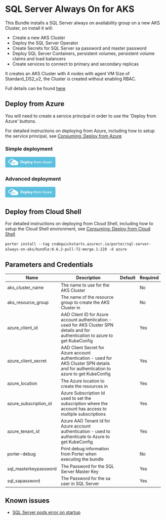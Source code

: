 # SQL Server Always On for AKS

This Bundle installs a SQL Server always on availability group on a new AKS Cluster, on install it will:

* Create a new AKS Cluster
* Deploy the SQL Server Operator
* Create Secrets for SQL Server sa password and master password
* Deploy SQL Server Containers, persistent volumes, persistent volume claims and load balancers
* Create services to connect to primary and secondary replicas

It creates an AKS Cluster with 4 nodes with agent VM Size of Standard_DS2_v2, the Cluster is created without enabling RBAC.

Full details can be found [here](https://docs.microsoft.com/en-us/sql/linux/sql-server-linux-kubernetes-deploy?view=sqlallproducts-allversions)

## Deploy from Azure


You will need to create a service principal in order to use the 'Deploy from Azure' buttons.


For detailed instructions on deploying from Azure, including how to setup the service principal, see [Consuming: Deploy from Azure](../../docs/consuming.md#deploy-from-azure)

### Simple deployment


<a href="https://portal.azure.com/#create/Microsoft.Template/uri/https%3A%2F%2Fraw.githubusercontent.com%2FAzure%2Fazure-cnab-quickstarts%2Fssao-bump-version%2Fporter%2Fsql-server-always-on-aks%2Fazuredeploy-simple.json" target="_blank"><img src="https://raw.githubusercontent.com/endjin/CNAB.Quickstarts/master/images/Deploy-from-Azure.png"/></a>

### Advanced deployment


<a href="https://portal.azure.com/#create/Microsoft.Template/uri/https%3A%2F%2Fraw.githubusercontent.com%2FAzure%2Fazure-cnab-quickstarts%2Fssao-bump-version%2Fporter%2Fsql-server-always-on-aks%2Fazuredeploy-advanced.json" target="_blank"><img src="https://raw.githubusercontent.com/endjin/CNAB.Quickstarts/master/images/Deploy-from-Azure.png"/></a>


## Deploy from Cloud Shell


For detailed instructions on deploying from Cloud Shell, including how to setup the Cloud Shell environment, see [Consuming: Deploy from Cloud Shell](../../docs/consuming.md#deploy-from-cloud-shell)


```porter install --tag cnabquickstarts.azurecr.io/porter/sql-server-always-on-aks/bundle:0.6.2-pull-72-merge.1-228 -d azure```


## Parameters and Credentials

 | Name | Description | Default | Required | 
 | --- | --- | --- | --- | 
 | aks_cluster_name | The name to use for the AKS Cluster |  | No
aks_resource_group | The name of the resource group to create the AKS Cluster in |  | No
azure_client_id | AAD Client ID for Azure account authentication - used for AKS Cluster SPN details and for authentication to azure to get KubeConfig |  | Yes
azure_client_secret | AAD Client Secret for Azure account authentication - used for AKS Cluster SPN details and for authentication to azure to get KubeConfig |  | Yes
azure_location | The Azure location to create the resources in |  | Yes
azure_subscription_id | Azure Subscription Id used to set the subscription where the account has access to multiple subscriptions |  | Yes
azure_tenant_id | Azure AAD Tenant Id for Azure account authentication - used to authenticate to Azure to get KubeConfig |  | Yes
porter-debug | Print debug information from Porter when executing the bundle |  | No
sql_masterkeypassword | The Password for the SQL Server Master Key |  | Yes
sql_sapassword | The Password for the sa user in SQL Server |  | Yes | 


## Known issues

- [SQL Server pods error on startup](https://github.com/Azure/azure-cnab-quickstarts/issues/71)